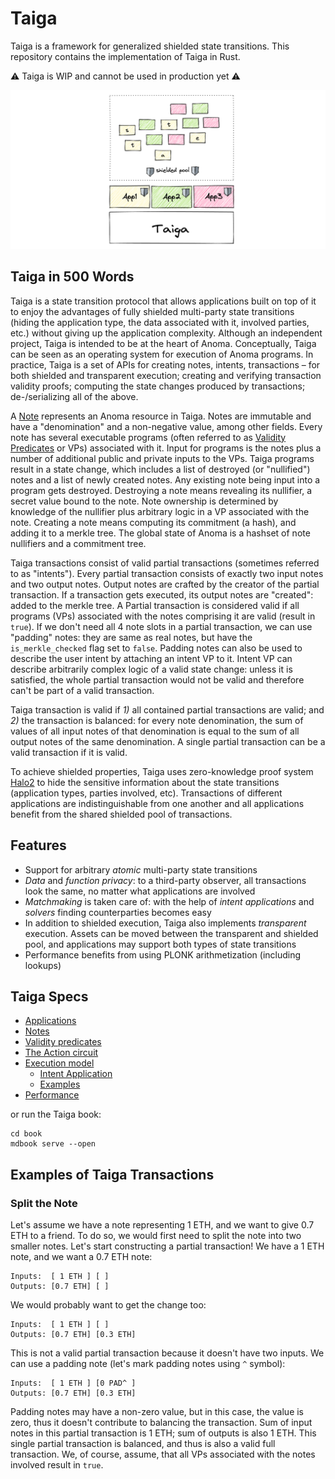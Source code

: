 # Taiga

Taiga is a framework for generalized shielded state transitions. This repository contains the implementation of Taiga in Rust.

⚠️ Taiga is WIP and cannot be used in production yet ⚠️

![Taiga at the bottom, as a foundation for Taiga applications, and their state is stored in Notes.](./book/src/images/Intro_UTXO.png)

## Taiga in 500 Words

Taiga is a state transition protocol that allows applications built on top of it to enjoy the advantages of fully shielded multi-party state transitions (hiding the application type, the data associated with it, involved parties, etc.) without giving up the application complexity. Although an independent project, Taiga is intended to be at the heart of Anoma. Conceptually, Taiga can be seen as an operating system for execution of Anoma programs. In practice, Taiga is a set of APIs for creating notes, intents, transactions – for both shielded and transparent execution; creating and verifying transaction validity proofs; computing the state changes produced by transactions; de-/serializing all of the above.

A [Note](./book/src/notes.md) represents an Anoma resource in Taiga. Notes are immutable and have a "denomination" and a non-negative value, among other fields. Every note has several executable programs (often referred to as [Validity Predicates](./book/src/validity-predicates.md) or VPs) associated with it. Input for programs is the notes plus a number of additional public and private inputs to the VPs. Taiga programs result in a state change, which includes a list of destroyed (or "nullified") notes and a list of newly created notes. Any existing note being input into a program gets destroyed. Destroying a note means revealing its nullifier, a secret value bound to the note. Note ownership is determined by knowledge of the nullifier plus arbitrary logic in a VP associated with the note. Creating a note means computing its commitment (a hash), and adding it to a merkle tree. The global state of Anoma is a hashset of note nullifiers and a commitment tree.

Taiga transactions consist of valid partial transactions (sometimes referred to as "intents"). Every partial transaction consists of exactly two input notes and two output notes. Output notes are crafted by the creator of the partial transaction. If a transaction gets executed, its output notes are "created": added to the merkle tree. A Partial transaction is considered valid if all programs (VPs) associated with the notes comprising it are valid (result in `true`). If we don't need all 4 note slots in a partial transaction, we can use "padding" notes: they are same as real notes, but have the `is_merkle_checked` flag set to `false`. Padding notes can also be used to describe the user intent by attaching an intent VP to it. Intent VP can describe arbitrarily complex logic of a valid state change: unless it is satisfied, the whole partial transaction would not be valid and therefore can't be part of a valid transaction.

Taiga transaction is valid if *1)* all contained partial transactions are valid; and *2)* the transaction is balanced: for every note denomination, the sum of values of all input notes of that denomination is equal to the sum of all output notes of the same denomination. A single partial transaction can be a valid transaction if it is valid.

To achieve shielded properties, Taiga uses zero-knowledge proof system [Halo2](https://zcash.github.io/halo2/) to hide the sensitive information about the state transitions (application types, parties involved, etc). Transactions of different applications are indistinguishable from one another and all applications benefit from the shared shielded pool of transactions.

## Features

* Support for arbitrary *atomic* multi-party state transitions
* *Data* and *function privacy*: to a third-party observer, all transactions look the same, no matter what applications are involved
* *Matchmaking* is taken care of: with the help of *intent applications* and *solvers* finding counterparties becomes easy
* In addition to shielded execution, Taiga also implements *transparent* execution. Assets can be moved between the transparent and shielded pool, and applications may support both types of state transitions
* Performance benefits from using PLONK arithmetization (including lookups)

## Taiga Specs

* [Applications](./book/src/app.md)
* [Notes](./book/src/notes.md)
* [Validity predicates](./book/src/validity-predicates.md)
* [The Action circuit](./book/src/action.md)
* [Execution model](./book/src/exec.md)
  * [Intent Application](./book/src/intent.md)
  * [Examples](./book/src/exec_examples.md)
* [Performance](./book/src/performance.md)

or run the Taiga book:

```plaintext
cd book
mdbook serve --open
```

## Examples of Taiga Transactions

### Split the Note

Let's assume we have a note representing 1 ETH, and we want to give 0.7 ETH to a friend. To do so, we would first need to split the note into two smaller notes. Let's start constructing a partial transaction! We have a 1 ETH note, and we want a 0.7 ETH note:

```plaintext
Inputs:  [ 1 ETH ] [ ]
Outputs: [0.7 ETH] [ ]
```

We would probably want to get the change too:

```plaintext
Inputs:  [ 1 ETH ] [ ]
Outputs: [0.7 ETH] [0.3 ETH]
```

This is not a valid partial transaction because it doesn't have two inputs. We can use a padding note (let's mark padding notes using `^` symbol):

```plaintext
Inputs:  [ 1 ETH ] [0 PAD^ ]
Outputs: [0.7 ETH] [0.3 ETH]
```

Padding notes may have a non-zero value, but in this case, the value is zero, thus it doesn't contribute to balancing the transaction. Sum of input notes in this partial transaction is 1 ETH; sum of outputs is also 1 ETH. This single partial transaction is balanced, and thus is also a valid full transaction. We, of course, assume, that all VPs associated with the notes involved result in `true`.
